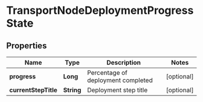 # TransportNodeDeploymentProgressState

## Properties
Name | Type | Description | Notes
------------ | ------------- | ------------- | -------------
**progress** | **Long** | Percentage of deployment completed |  [optional]
**currentStepTitle** | **String** | Deployment step title |  [optional]
